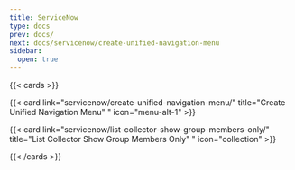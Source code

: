 ```yaml
---
title: ServiceNow
type: docs
prev: docs/
next: docs/servicenow/create-unified-navigation-menu
sidebar:
  open: true
---
```


{{< cards >}} 

{{< card link="servicenow/create-unified-navigation-menu/" title="Create Unified Navigation Menu" " icon="menu-alt-1" >}} 

{{< card link="servicenow/list-collector-show-group-members-only/" title="List Collector Show Group Members Only" " icon="collection" >}} 

{{< /cards >}}
